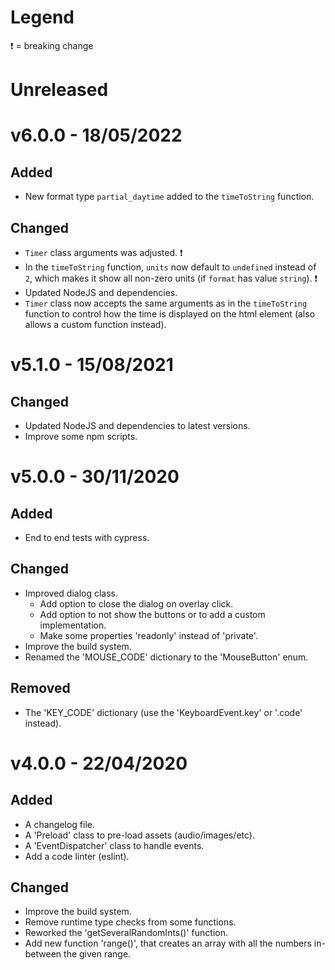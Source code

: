 # Legend

❗ = breaking change

# Unreleased

# v6.0.0 - 18/05/2022

## Added

-   New format type `partial_daytime` added to the `timeToString` function.

## Changed

-   `Timer` class arguments was adjusted. ❗
-   In the `timeToString` function, `units` now default to `undefined` instead of `2`, which makes it show all non-zero units (if `format` has value `string`). ❗
-   Updated NodeJS and dependencies.
-   `Timer` class now accepts the same arguments as in the `timeToString` function to control how the time is displayed on the html element (also allows a custom function instead).

# v5.1.0 - 15/08/2021

## Changed

-   Updated NodeJS and dependencies to latest versions.
-   Improve some npm scripts.

# v5.0.0 - 30/11/2020

## Added

-   End to end tests with cypress.

## Changed

-   Improved dialog class.
    -   Add option to close the dialog on overlay click.
    -   Add option to not show the buttons or to add a custom implementation.
    -   Make some properties 'readonly' instead of 'private'.
-   Improve the build system.
-   Renamed the 'MOUSE_CODE' dictionary to the 'MouseButton' enum.

## Removed

-   The 'KEY_CODE' dictionary (use the 'KeyboardEvent.key' or '.code' instead).

# v4.0.0 - 22/04/2020

## Added

-   A changelog file.
-   A 'Preload' class to pre-load assets (audio/images/etc).
-   A 'EventDispatcher' class to handle events.
-   Add a code linter (eslint).

## Changed

-   Improve the build system.
-   Remove runtime type checks from some functions.
-   Reworked the 'getSeveralRandomInts()' function.
-   Add new function 'range()', that creates an array with all the numbers in-between the given range.
